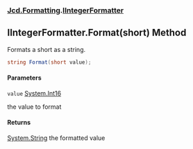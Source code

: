 ### [Jcd.Formatting](Jcd.Formatting.md 'Jcd.Formatting').[IIntegerFormatter](Jcd.Formatting.IIntegerFormatter.md 'Jcd.Formatting.IIntegerFormatter')

## IIntegerFormatter.Format(short) Method

Formats a short as a string.

```csharp
string Format(short value);
```
#### Parameters

<a name='Jcd.Formatting.IIntegerFormatter.Format(short).value'></a>

`value` [System.Int16](https://docs.microsoft.com/en-us/dotnet/api/System.Int16 'System.Int16')

the value to format

#### Returns
[System.String](https://docs.microsoft.com/en-us/dotnet/api/System.String 'System.String')
the formatted value